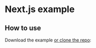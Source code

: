 # Next.js example

## How to use

Download the example [or clone the repo](https://github.com/mui-org/material-ui):

<!-- #default-branch-switch -->
